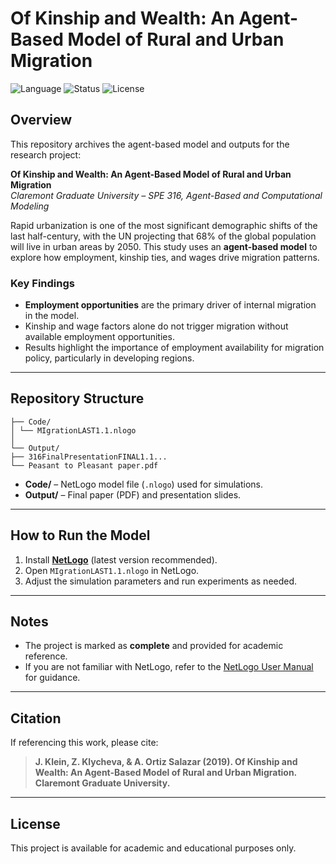 # **Of Kinship and Wealth: An Agent-Based Model of Rural and Urban Migration**  

![Language](https://img.shields.io/badge/language-NetLogo-blue.svg)
![Status](https://img.shields.io/badge/status-complete-blue.svg)
![License](https://img.shields.io/badge/license-academic-green.svg)


## **Overview**  
This repository archives the agent-based model and outputs for the research project:  

**Of Kinship and Wealth: An Agent-Based Model of Rural and Urban Migration**  
*Claremont Graduate University – SPE 316, Agent-Based and Computational Modeling*  

Rapid urbanization is one of the most significant demographic shifts of the last half-century, with the UN projecting that 68% of the global population will live in urban areas by 2050. This study uses an **agent-based model** to explore how employment, kinship ties, and wages drive migration patterns.  

### **Key Findings**  
- **Employment opportunities** are the primary driver of internal migration in the model.  
- Kinship and wage factors alone do not trigger migration without available employment opportunities.  
- Results highlight the importance of employment availability for migration policy, particularly in developing regions.  

---

## **Repository Structure**  

```
├── Code/
│ └── MIgrationLAST1.1.nlogo
│
└── Output/
├── 316FinalPresentationFINAL1.1...
└── Peasant to Pleasant paper.pdf
```

- **Code/** – NetLogo model file (`.nlogo`) used for simulations.  
- **Output/** – Final paper (PDF) and presentation slides.  

---

## **How to Run the Model**  
1. Install [**NetLogo**](https://ccl.northwestern.edu/netlogo/) (latest version recommended).  
2. Open `MIgrationLAST1.1.nlogo` in NetLogo.  
3. Adjust the simulation parameters and run experiments as needed.  

---

## **Notes**  
- The project is marked as **complete** and provided for academic reference.  
- If you are not familiar with NetLogo, refer to the [NetLogo User Manual](https://ccl.northwestern.edu/netlogo/docs/) for guidance.  

---

## **Citation**  
If referencing this work, please cite:  

> **J. Klein, Z. Klycheva, & A. Ortiz Salazar (2019). Of Kinship and Wealth: An Agent-Based Model of Rural and Urban Migration. Claremont Graduate University.**  

---

## **License**  
This project is available for academic and educational purposes only.  





